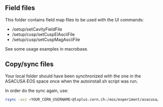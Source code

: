 ## Field files

This folder contains field map files to be used with the UI commands:

- /setup/setCavityFieldFile <FIELDFILE>
- /setup/cusp/setCuspElAsciiFile <FIELDFILE>
- /setup/cusp/setCuspMagAsciiFile <FIELDFILE>

See some usage examples in macrobase.

## Copy/sync files

Your local folder should have been synchronized with the one in the ASACUSA EOS space once when the autoinstall.sh script was run. 

In order do the sync again, use:

```bash
rsync -avz <YOUR_CERN_USERNAME>@lxplus.cern.ch:/eos/experiment/asacusa/hbar-g4-gshfs_files/fields hbar_gshfs_FTF/
```
